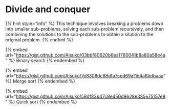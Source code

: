 # Divide and conquer

{% hint style="info" %}
This technique involves breaking a problems down into smaller sub-problems, solving each sub-problem recursively, and then combining the solutions to the sub-problems to obtain a silution to the original problem.
{% endhint %}

{% embed url="https://gist.github.com/Aisuko/03bbf80620b6ea1760041b8a80a58e4a" %}
Binary search
{% endembed %}

{% embed url="https://gist.github.com/Aisuko/7e8308dc88dfa7ced69af1e4a6bdbaaa" %}
Merge sort
{% endembed %}

{% embed url="https://gist.github.com/Aisuko/58df83b47c8e450d9628e335e75157e8" %}
Quick sort
{% endembed %}
